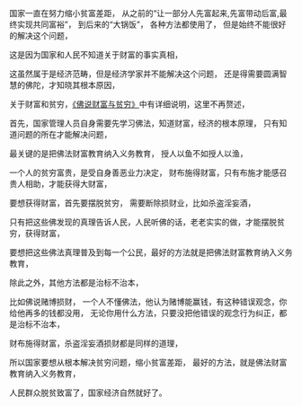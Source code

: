 国家一直在努力缩小贫富差距，
从之前的“让一部分人先富起来,先富带动后富,最终实现共同富裕”，
到后来的“大锅饭”，
各种方法都使用了，
但是始终不能很好的解决这个问题，

这是因为国家和人民不知道关于财富的事实真相，

这虽然属于是经济范畴，但是经济学家并不能解决这个问题，
还是得需要圆满智慧的佛陀，才知晓其根本原因，

关于财富和贫穷，[《佛说财富与贫穷》](https://www.kancloud.cn/luojiangtao/foshuocaifu)中有详细说明，这里不再赘述，

首先，国家管理人员自身需要先学习佛法，知道财富，经济的根本原理，
只有知道问题的所在才能解决问题，

最关键的是把佛法财富教育纳入义务教育，
授人以鱼不如授人以渔，

一个人的贫穷富贵，是受自身善恶业力决定，
财布施得财富，只有布施才能感召贵人相助，才能获得大财富，

要想获得财富，首先要摆脱贫穷，
需要断除损财业，比如杀盗淫妄酒，

只有把这些佛发现的真理告诉人民，人民听佛的话，老老实实的做，才能摆脱贫穷，获得财富，

要想把这些佛法真理普及到每一个公民，最好的方法就是把佛法财富教育纳入义务教育，

除此之外，其他方法都是治标不治本，

比如佛说赌博损财，
一个人不懂佛法，他认为赌博能赢钱，有这种错误观念，你给他再多的钱都没用，
无论你用什么方法，只要没把他错误的观念行为纠正，都是治标不治本，

财布施得财富，杀盗淫妄酒损财都是同样的道理，

所以国家要想从根本解决贫穷问题，缩小贫富差距，
最好的方法，就是佛法财富教育纳入义务教育，

人民群众脱贫致富了，国家经济自然就好了。



